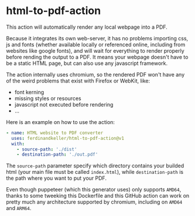 # html-to-pdf-action

This action will automatically render any local webpage into a PDF.

Because it integrates its own web-server, it has no problems importing css, js and fonts (whether available locally or referenced online, including from websites like google fonts), and will wait for everything to render properly before rending the output to a PDF. It means your webpage doesn't have to be a static HTML page, but can also use any javascript framework.

The action internally uses chromium, so the rendered PDF won't have any of the weird problems that exist with Firefox or WebKit, like:
- font kerning
- missing styles or resources
- javascript not executed before rendering
- ... 

Here is an example on how to use the action:

```yml
- name: HTML website to PDF converter
  uses: ferdinandkeller/html-to-pdf-action@v1
  with:
    - source-path: './dist'
    - destination-path: './out.pdf'
```

The `source-path` parameter specify which directory contains your builded html (your main file must be called `index.html`), while `destination-path` is the path where you want to put your PDF.

Even though puppeteer (which this generator uses) only supports `AMD64`, thanks to some tweeking this Dockerfile and this GitHub action can work on pretty much any architecture supported by chromium, including on `AMD64` and `ARM64`.